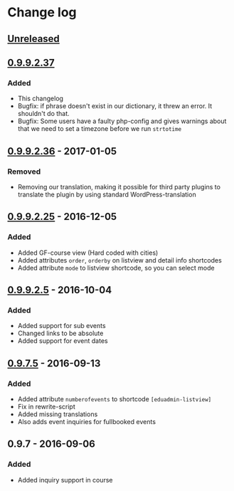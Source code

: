 # Change log

## [Unreleased]

## [0.9.9.2.37]
### Added
- This changelog
- Bugfix: if phrase doesn't exist in our dictionary, it threw an error. It shouldn't do that.
- Bugfix: Some users have a faulty php-config and gives warnings about that we need to set a timezone before we run `strtotime`

## [0.9.9.2.36] - 2017-01-05
### Removed
- Removing our translation, making it possible for third party plugins to translate the plugin by using standard WordPress-translation

## [0.9.9.2.25] - 2016-12-05
### Added
- Added GF-course view (Hard coded with cities)
- Added attributes `order`, `orderby` on listview and detail info shortcodes
- Added attribute `mode` to listview shortcode, so you can select mode

## [0.9.9.2.5] - 2016-10-04
### Added
- Added support for sub events
- Changed links to be absolute
- Added support for event dates

## [0.9.7.5] - 2016-09-13
### Added
- Added attribute `numberofevents` to shortcode `[eduadmin-listview]`
- Fix in rewrite-script
- Added missing translations
- Also adds event inquiries for fullbooked events

## 0.9.7 - 2016-09-06
### Added
- Added inquiry support in course


[Unreleased]: https://github.com/MultinetInteractive/EduAdmin-WordPress/compare/v0.9.9.2.37...HEAD
[0.9.9.2.37]: https://github.com/MultinetInteractive/EduAdmin-WordPress/compare/v0.9.9.2.36...v0.9.9.2.37
[0.9.9.2.36]: https://github.com/MultinetInteractive/EduAdmin-WordPress/compare/v0.9.9.2.25...v0.9.9.2.36
[0.9.9.2.25]: https://github.com/MultinetInteractive/EduAdmin-WordPress/compare/v0.9.9.2.5...v0.9.9.2.25
[0.9.9.2.5]: https://github.com/MultinetInteractive/EduAdmin-WordPress/compare/v0.9.7.5...v0.9.9.2.5
[0.9.7.5]: https://github.com/MultinetInteractive/EduAdmin-WordPress/compare/v0.9.7...v0.9.7.5